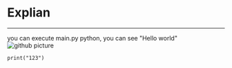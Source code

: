 # Explian
---
you can execute main.py python, you can see "Hello world"
![github picture](https://www.freecodecamp.org/news/content/images/size/w2000/2022/07/git-github.png)

```
print("123")
```
